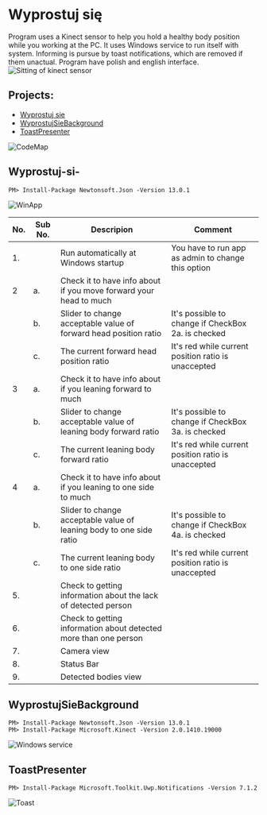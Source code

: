 # Wyprostuj się
Program uses a Kinect sensor to help you hold a healthy body position while you working at the PC. It uses Windows service to run itself with system. Informing is pursue by toast notifications, which are removed if them unactual. Program have polish and english interface.
![Sitting of kinect sensor](https://db5pap001files.storage.live.com/y4mbW7yFX3lJFAjXciAay9ES4Iv8lU0kqfiWM9ZQQTChLGOQ2FdxlKCj1eZIL9E16NxprfP2z5R2fnP_aJNyiSIFW8zGbgDRsWRa_2nufQjQS2-OM9WFLT4H_cYAbUv0Twz524awQ1i263yKTf2jppdgfJVuvXlzDw8lgq83VV4W_75t1JKZ52qin2liKXrikqL?width=1024&height=576&cropmode=none "Sitting of kinect sensor")

## Projects:
* [Wyprostuj sie](#Wyprostuj-si-)
* [WyprostujSieBackground](#WyprostujSieBackground)
* [ToastPresenter](#ToastPresenter)

![CodeMap](https://db5pap001files.storage.live.com/y4mwXFWFVfQ_f5mzmdkBJaughNcMKbCddYxRi8jfVtQvjqlBcojU43cd_fMtnX3p93DBGI68Fmit5906K9DEj8LyLfn6Gj1d_a3RCkCUgiuN9uctj0k1aLLlT7-CIPlSvb01X77trlDE2deYv7Dym602WB5gq5R8vBmH7hMvBVlNQQWv07X_CMr8kOqTogKUrL1?width=1675&height=901&cropmode=none "CodeMap")

## Wyprostuj-si-

```
PM> Install-Package Newtonsoft.Json -Version 13.0.1
```

![WinApp](https://github.com/ArBom/Wyprostuj-si-/assets/59375967/8c6591ee-750d-4911-b007-dd9b43cdec56)

|No.  | Sub No. | Descripion                                                         | Comment                                            |
|---  | ---     | ---                                                                | ---                                                |
|1.   |         |Run automatically at Windows startup                                |You have to run app as admin to change this option  |
|2    |a.       |Check it to have info about if you move forward your head to much   |
|     |b.       |Slider to change acceptable value of forward head position ratio    |It's possible to change if CheckBox 2a. is checked  |
|     |c.       |The current forward head position ratio                             |It's red while current position ratio is unaccepted |
|3    |a.       |Check it to have info about if you leaning forward to much          |
|     |b.       |Slider to change acceptable value of leaning body forward ratio     |It's possible to change if CheckBox 3a. is checked  |
|     |c.       |The current leaning body forward ratio                              |It's red while current position ratio is unaccepted |
|4    |a.       |Check it to have info about if you leaning to one side to much      |
|     |b.       |Slider to change acceptable value of leaning body to one side ratio |It's possible to change if CheckBox 4a. is checked  |
|     |c.       |The current leaning body to one side ratio                          |It's red while current position ratio is unaccepted |
|5.   |         |Check to getting information about the lack of detected person      |
|6.   |         |Check to getting information about detected more than one person    |
|7.   |         |Camera view                                                         |
|8.   |         |Status Bar                                                          |
|9.   |         |Detected bodies view                                                |
 
 ## WyprostujSieBackground

```
PM> Install-Package Newtonsoft.Json -Version 13.0.1
PM> Install-Package Microsoft.Kinect -Version 2.0.1410.19000
```

![Windows service](https://db5pap001files.storage.live.com/y4mbSzEgfD6GGa72hN48JTNjZFvzPJd2sFQvhEiGq-835Ed2gfQBrfY4zxIrpDzZb490znzXNi9IB8S9-GctmzqEtGQ8J2ZgVWX39SeL1CKs0DI_gplEeaysyox2y6znaTVZXKQYX-O_6tXa2_7ToVIIRa_MuETr7Cn1C-TGf1HJoEXsqF1jqhHf_6xTC4B3O61?width=1024&height=338&cropmode=none "Windows service")

## ToastPresenter
```
PM> Install-Package Microsoft.Toolkit.Uwp.Notifications -Version 7.1.2
```
![Toast](https://db5pap001files.storage.live.com/y4m1M5DvfOpMGcUc82pNzHDN9cpedVDImo8lpXGSLg0kDJaBurABh4dVUHZ0P1AkOABnxDCbJcJ7QAw6-ZgARlFiaOBcMpa2q-7eyZGUWDFwX0Zzvi_NPMbosfPf3709plD9IYUMb8pHFbX0p_-mA7ZPm-me2WPEQiIMq3aywj8gkZXCbhsetvDUbT_P60gEluM?width=827&height=465&cropmode=none "Showing examle a toast notification")
